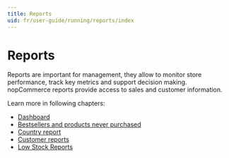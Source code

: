 ```yaml
---
title: Reports
uid: fr/user-guide/running/reports/index
---
```


# Reports

Reports are important for management, they allow to monitor store performance, track key metrics and support decision making. nopCommerce reports provide access to sales and customer information.

Learn more in following chapters:

* [Dashboard](xref:fr/user-guide/running/reports/dashboard)
* [Bestsellers and products never purchased](xref:fr/user-guide/running/reports/bestsellers-never-purchased)
* [Country report](xref:fr/user-guide/running/reports/country-report)
* [Customer reports](xref:fr/user-guide/running/reports/customer-reports)
* [Low Stock Reports](xref:fr/user-guide/running/reports/low-stock-reports)